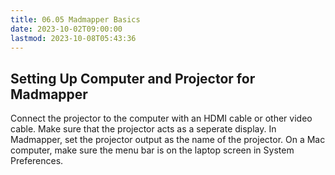 ```yaml
---
title: 06.05 Madmapper Basics
date: 2023-10-02T09:00:00
lastmod: 2023-10-08T05:43:36
---
```


## Setting Up Computer and Projector for Madmapper

Connect the projector to the computer with an HDMI cable or other video cable.
Make sure that the projector acts as a seperate display.
In Madmapper, set the projector output as the name of the projector.
On a Mac computer, make sure the menu bar is on the laptop screen in System Preferences.
